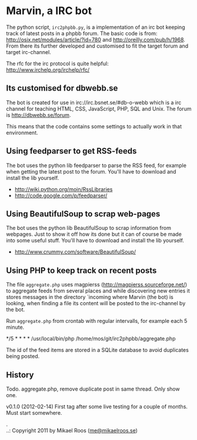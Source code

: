 Marvin, a IRC bot
=================

The python script, `irc2phpbb.py`, is a implementation of an irc bot keeping track of latest posts in a
phpbb forum. The basic code is from: http://osix.net/modules/article/?id=780 and 
http://oreilly.com/pub/h/1968. From there its further developed and customised to fit the target
forum and target irc-channel.

The rfc for the irc protocol is quite helpful: http://www.irchelp.org/irchelp/rfc/


Its customised for dbwebb.se
----------------------------

The bot is created for use in irc://irc.bsnet.se/#db-o-webb which is a irc channel for 
teaching HTML, CSS, JavaScript, PHP, SQL and Unix. The forum is http://dbwebb.se/forum. 

This means that the code contains some settings to actually work in that environment.


Using feedparser to get RSS-feeds
---------------------------------

The bot uses the python lib feedparser to parse the RSS feed, for example when getting the latest post to
the forum. You'll have to download and install the lib yourself.

* http://wiki.python.org/moin/RssLibraries
* http://code.google.com/p/feedparser/


Using BeautifulSoup to scrap web-pages
--------------------------------------

The bot uses the python lib BeautifulSoup to scrap information from webpages. Just to show it 
off how its done but it can of course be made into some useful stuff. 
You'll have to download and install the lib yourself.

* http://www.crummy.com/software/BeautifulSoup/


Using PHP to keep track on recent posts
---------------------------------------

The file `aggregate.php` uses magpierss (http://magpierss.sourceforge.net/) to aggregate feeds from
several places and while discovering new entries it stores messages in the directory `incoming
where Marvin (the bot) is looking, when finding a file its content will be posted to the 
irc-channel by the bot.

Run `aggregate.php` from crontab with regular intervalls, for example each 5 minute.
  
  */5 * * * * /usr/local/bin/php /home/mos/git/irc2phpbb/aggregate.php

The id of the feed items are stored in a SQLite database to avoid duplicates being posted.


History
-------

Todo.
aggregate.php, remove duplicate post in same thread. Only show one.


v0.1.0 (2012-02-14) 
First tag after some live testing for a couple of months. Must start somewhere. 

 .   
..:  Copyright 2011 by Mikael Roos (me@mikaelroos.se)
